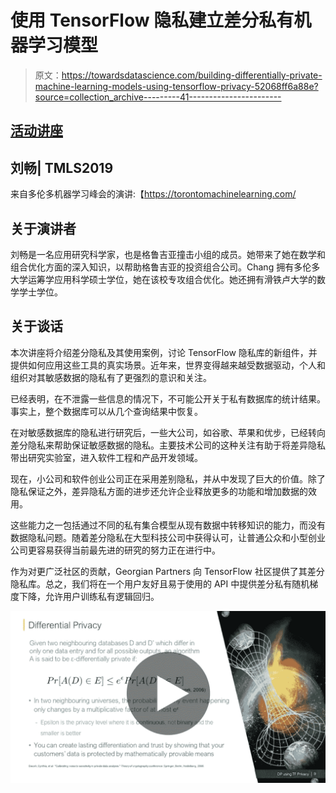 # 使用 TensorFlow 隐私建立差分私有机器学习模型

> 原文：<https://towardsdatascience.com/building-differentially-private-machine-learning-models-using-tensorflow-privacy-52068ff6a88e?source=collection_archive---------41----------------------->

## [活动讲座](https://towardsdatascience.com/event-talks/home)

## 刘畅| TMLS2019

来自多伦多机器学习峰会的演讲:【https://torontomachinelearning.com/ 

## 关于演讲者

刘畅是一名应用研究科学家，也是格鲁吉亚撞击小组的成员。她带来了她在数学和组合优化方面的深入知识，以帮助格鲁吉亚的投资组合公司。Chang 拥有多伦多大学运筹学应用科学硕士学位，她在该校专攻组合优化。她还拥有滑铁卢大学的数学学士学位。

## 关于谈话

本次讲座将介绍差分隐私及其使用案例，讨论 TensorFlow 隐私库的新组件，并提供如何应用这些工具的真实场景。近年来，世界变得越来越受数据驱动，个人和组织对其敏感数据的隐私有了更强烈的意识和关注。

已经表明，在不泄露一些信息的情况下，不可能公开关于私有数据库的统计结果。事实上，整个数据库可以从几个查询结果中恢复。

在对敏感数据库的隐私进行研究后，一些大公司，如谷歌、苹果和优步，已经转向差分隐私来帮助保证敏感数据的隐私。主要技术公司的这种关注有助于将差异隐私带出研究实验室，进入软件工程和产品开发领域。

现在，小公司和软件创业公司正在采用差别隐私，并从中发现了巨大的价值。除了隐私保证之外，差异隐私方面的进步还允许企业释放更多的功能和增加数据的效用。

这些能力之一包括通过不同的私有集合模型从现有数据中转移知识的能力，而没有数据隐私问题。随着差分隐私在大型科技公司中获得认可，让普通公众和小型创业公司更容易获得当前最先进的研究的努力正在进行中。

作为对更广泛社区的贡献，Georgian Partners 向 TensorFlow 社区提供了其差分隐私库。总之，我们将在一个用户友好且易于使用的 API 中提供差分私有随机梯度下降，允许用户训练私有逻辑回归。

[![](img/5187e5d1f9bc5af5d92983ab2f2e31c4.png)](https://www.youtube.com/watch?v=S5j0kKgqbJc)